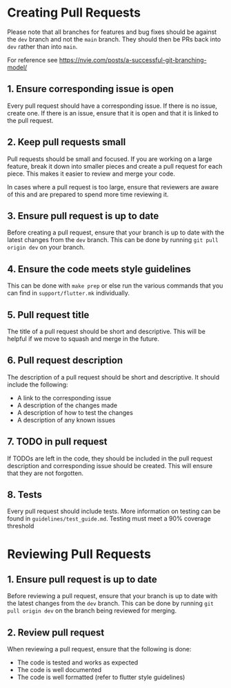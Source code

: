 # Creating Pull Requests

Please note that all branches for features and bug fixes should be
against the `dev` branch and not the `main` branch. They should then
be PRs back into `dev` rather than into `main`. 

For reference see
https://nvie.com/posts/a-successful-git-branching-model/

## 1. Ensure corresponding issue is open

Every pull request should have a corresponding issue. If there is no
issue, create one. If there is an issue, ensure that it is open and
that it is linked to the pull request.

## 2. Keep pull requests small

Pull requests should be small and focused. If you are working on a
large feature, break it down into smaller pieces and create a pull
request for each piece. This makes it easier to review and merge your
code.

In cases where a pull request is too large, ensure that reviewers are
aware of this and are prepared to spend more time reviewing it.

## 3. Ensure pull request is up to date

Before creating a pull request, ensure that your branch is up to date
with the latest changes from the `dev` branch. This can be done by
running `git pull origin dev` on your branch.

## 4. Ensure the code meets style guidelines

This can be done with `make prep` or else run the various commands
that you can find in `support/flutter.mk` individually.

## 5. Pull request title

The title of a pull request should be short and descriptive.  This
will be helpful if we move to squash and merge in the future.

## 6. Pull request description

The description of a pull request should be short and descriptive. It
should include the following:
- A link to the corresponding issue
- A description of the changes made
- A description of how to test the changes
- A description of any known issues

## 7. TODO in pull request

If TODOs are left in the code, they should be included in the pull
request description and corresponding issue should be created. This
will ensure that they are not forgotten.

## 8. Tests

Every pull request should include tests. More information on testing
can be found in `guidelines/test_guide.md`. Testing must meet a 90%
coverage threshold

# Reviewing Pull Requests

## 1. Ensure pull request is up to date

Before reviewing a pull request, ensure that your branch is up to date
with the latest changes from the `dev` branch. This can be done by
running `git pull origin dev` on the branch being reviewed for
merging.

## 2. Review pull request

When reviewing a pull request, ensure that the following is done:
- The code is tested and works as expected
- The code is well documented
- The code is well formatted (refer to flutter style guidelines)

